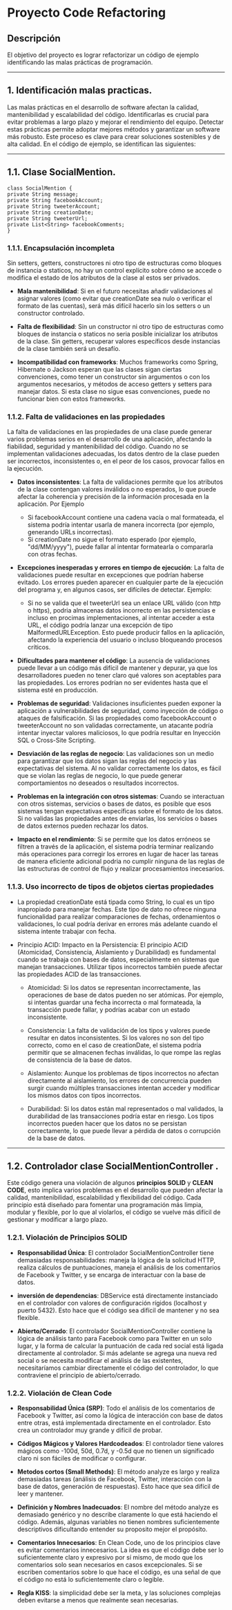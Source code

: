 
# Proyecto Code Refactoring

## Descripción

El objetivo del proyecto es lograr refactorizar un código de ejemplo identificando las malas prácticas de programación.

---

## 1. Identificación malas practicas.

Las malas prácticas en el desarrollo de software afectan la calidad, mantenibilidad y escalabilidad del código. Identificarlas es crucial para evitar problemas a largo plazo y mejorar el rendimiento del equipo. Detectar estas prácticas permite adoptar mejores métodos y garantizar un software más robusto. Este proceso es clave para crear soluciones sostenibles y de alta calidad. En el código de ejemplo, se identifican las siguientes:

---

## 1.1. Clase SocialMention.

```
class SocialMention {
private String message;
private String facebookAccount;
private String tweeterAccount;
private String creationDate;
private String tweeterUrl;
private List<String> facebookComments;
}
```
### 1.1.1. Encapsulación incompleta

Sin setters, getters, constructores ni otro tipo de estructuras como bloques de instancia o staticos, no hay un control explícito sobre cómo se accede o modifica el estado de los atributos de la clase al estos ser privados.

- **Mala mantenibilidad**: Si en el futuro necesitas añadir validaciones al asignar valores (como evitar que creationDate sea nulo o verificar el formato de las cuentas), será más difícil hacerlo sin los setters o un constructor controlado.

- **Falta de flexibilidad**: Sin un constructor ni otro tipo de estructuras como bloques de instancia o staticos no seria posible inicializar los atributos de la clase. Sin getters, recuperar valores específicos desde instancias de la clase también será un desafío.

- **Incompatibilidad con frameworks**: Muchos frameworks como Spring, Hibernate o Jackson esperan que las clases sigan ciertas convenciones, como tener un constructor sin argumentos o con los argumentos necesarios, y métodos de acceso getters y setters para manejar datos. Si esta clase no sigue esas convenciones, puede no funcionar bien con estos frameworks.

### 1.1.2. Falta de validaciones en las propiedades

La falta de validaciones en las propiedades de una clase puede generar varios problemas serios en el desarrollo de una aplicación, afectando la fiabilidad, seguridad y mantenibilidad del código. Cuando no se implementan validaciones adecuadas, los datos dentro de la clase pueden ser incorrectos, inconsistentes o, en el peor de los casos, provocar fallos en la ejecución.

- **Datos inconsistentes**: La falta de validaciones permite que los atributos de la clase contengan valores inválidos o no esperados, lo que puede afectar la coherencia y precisión de la información procesada en la aplicación. Por Ejemplo
    
    - Si facebookAccount contiene una cadena vacía o mal formateada, el sistema podría intentar usarla de manera incorrecta (por ejemplo, generando URLs incorrectas).
    - Si creationDate no sigue el formato esperado (por ejemplo, "dd/MM/yyyy"), puede fallar al intentar formatearla o compararla con otras fechas.

-  **Excepciones inesperadas y errores en tiempo de ejecución**: La falta de validaciones puede resultar en excepciones que podrían haberse evitado. Los errores pueden aparecer en cualquier parte de la ejecución del programa y, en algunos casos, ser difíciles de detectar. Ejemplo:
    - Si no se valida que el tweeterUrl sea un enlace URL válido (con http o https), podria almacenas datos incorrecto en las persistencias e incluso en procimas implementaciones, al intentar acceder a esta URL, el código podría lanzar una excepción de tipo MalformedURLException. Esto puede producir fallos en la aplicación, afectando la experiencia del usuario o incluso bloqueando procesos críticos.

- **Dificultades para mantener el código**: La ausencia de validaciones puede llevar a un código más difícil de mantener y depurar, ya que los desarrolladores pueden no tener claro qué valores son aceptables para las propiedades. Los errores podrían no ser evidentes hasta que el sistema esté en producción.

- **Problemas de seguridad**: Validaciones insuficientes pueden exponer la aplicación a vulnerabilidades de seguridad, como inyección de código o ataques de falsificación. Si las propiedades como facebookAccount o tweeterAccount no son validadas correctamente, un atacante podría intentar inyectar valores maliciosos, lo que podría resultar en Inyección SQL o Cross-Site Scripting.

- **Desviación de las reglas de negocio**: Las validaciones son un medio para garantizar que los datos sigan las reglas del negocio y las expectativas del sistema. Al no validar correctamente los datos, es fácil que se violan las reglas de negocio, lo que puede generar comportamientos no deseados o resultados incorrectos.

- **Problemas en la integración con otros sistemas**:  Cuando se interactuan con otros sistemas, servicios o bases de datos, es posible que esos sistemas tengan expectativas específicas sobre el formato de los datos. Si no validas las propiedades antes de enviarlas, los servicios o bases de datos externos pueden rechazar los datos.

- **Impacto en el rendimiento**: Si se permite que los datos erróneos se filtren a través de la aplicación, el sistema podría terminar realizando más operaciones para corregir los errores en lugar de hacer las tareas de manera eficiente adicional podria no cumplir ninguna de las reglas de las estructuras de control de flujo y realizar procesamientos inecesarios.


### 1.1.3. Uso incorrecto de tipos de objetos ciertas propiedades

- La propiedad creationDate está tipada como String, lo cual es un tipo inapropiado para manejar fechas. Este tipo de dato no ofrece ninguna funcionalidad para realizar comparaciones de fechas, ordenamientos o validaciones, lo cual podría derivar en errores más adelante cuando el sistema intente trabajar con fecha.

- Principio ACID: Impacto en la Persistencia: El principio ACID (Atomicidad, Consistencia, Aislamiento y Durabilidad) es fundamental cuando se trabaja con bases de datos, especialmente en sistemas que manejan transacciones. Utilizar tipos incorrectos también puede afectar las propiedades ACID de las transacciones.

    - Atomicidad: Si los datos se representan incorrectamente, las operaciones de base de datos pueden no ser atómicas. Por ejemplo, si intentas guardar una fecha incorrecta o mal formateada, la transacción puede fallar, y podrías acabar con un estado inconsistente.

    - Consistencia: La falta de validación de los tipos y valores puede resultar en datos inconsistentes. Si los valores no son del tipo correcto, como en el caso de creationDate, el sistema podría permitir que se almacenen fechas inválidas, lo que rompe las reglas de consistencia de la base de datos.

    - Aislamiento: Aunque los problemas de tipos incorrectos no afectan directamente al aislamiento, los errores de concurrencia pueden surgir cuando múltiples transacciones intentan acceder y modificar los mismos datos con tipos incorrectos.

    - Durabilidad: Si los datos están mal representados o mal validados, la durabilidad de las transacciones podría estar en riesgo. Los tipos incorrectos pueden hacer que los datos no se persistan correctamente, lo que puede llevar a pérdida de datos o corrupción de la base de datos. 


---

## 1.2. Controlador clase SocialMentionController .

Este código genera una violación de algunos **principios SOLID** y **CLEAN CODE**, esto implica varios problemas en el desarrollo que pueden afectar la calidad, mantenibilidad, escalabilidad y flexibilidad del código. Cada principio está diseñado para fomentar una programación más limpia, modular y flexible, por lo que al violarlos, el código se vuelve más difícil de gestionar y modificar a largo plazo.

### 1.2.1. Violación de Principios SOLID 


- **Responsabilidad Única**: El controlador SocialMentionController tiene demasiadas responsabilidades: maneja la lógica de la solicitud HTTP, realiza cálculos de puntuaciones, maneja el análisis de los comentarios de Facebook y Twitter, y se encarga de interactuar con la base de datos.

- **inversión de dependencias**: DBService está directamente instanciado en el controlador con valores de configuración rígidos (localhost y puerto 5432). Esto hace que el código sea difícil de mantener y no sea flexible.

- **Abierto/Cerrado**: El controlador SocialMentionController contiene la lógica de análisis tanto para Facebook como para Twitter en un solo lugar, y la forma de calcular la puntuación de cada red social está ligada directamente al controlador. Si más adelante se agrega una nueva red social o se necesita modificar el análisis de las existentes, necesitaríamos cambiar directamente el código del controlador, lo que contraviene el principio de abierto/cerrado.

### 1.2.2. Violación de Clean Code

- **Responsabilidad Única (SRP)**: Todo el análisis de los comentarios de Facebook y Twitter, así como la lógica de interacción con base de datos entre otras, está implementada directamente en el controlador. Esto crea un controlador muy grande y difícil de probar.

- **Códigos Mágicos y Valores Hardcodeados**: El controlador tiene valores mágicos como -100d, 50d, 0.7d, y -0.5d que no tienen un significado claro ni son fáciles de modificar o configurar. 

- **Metodos cortos (Small Methods)**: El método analyze es largo y realiza demasiadas tareas (análisis de Facebook, Twitter, interacción con la base de datos, generación de respuestas). Esto hace que sea difícil de leer y mantener.

- **Definición y Nombres Inadecuados**: El nombre del método analyze es demasiado genérico y no describe claramente lo que está haciendo el código. Además, algunas variables no tienen nombres suficientemente descriptivos dificultando entender su proposito mejor el propósito.

- **Comentarios Innecesarios**: En Clean Code, uno de los principios clave es evitar comentarios innecesarios. La idea es que el código debe ser lo suficientemente claro y expresivo por sí mismo, de modo que los comentarios solo sean necesarios en casos excepcionales. Si se escriben comentarios sobre lo que hace el código, es una señal de que el código no está lo suficientemente claro o legible.

- **Regla KISS**: la simplicidad debe ser la meta, y las soluciones complejas deben evitarse a menos que realmente sean necesarias.

